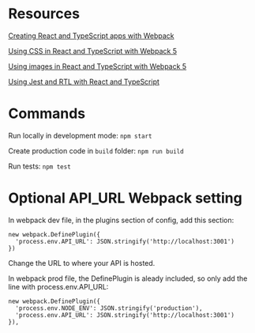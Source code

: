 # Resources

[Creating React and TypeScript apps with Webpack](https://www.carlrippon.com/creating-react-app-with-typescript-eslint-with-webpack5/)

[Using CSS in React and TypeScript with Webpack 5](https://www.carlrippon.com/using-css-react-typescript-with-webpack5/)

[Using images in React and TypeScript with Webpack 5](https://www.carlrippon.com/using-images-react-typescript-with-webpack5/)

[Using Jest and RTL with React and TypeScript](https://www.carlrippon.com/using-jest-and-rtl-with-react-typescript/)

# Commands

Run locally in development mode: `npm start`

Create production code in `build` folder: `npm run build`

Run tests: `npm test`

# Optional API_URL Webpack setting

In webpack dev file, in the plugins section of config, add this section:

```
new webpack.DefinePlugin({
  'process.env.API_URL': JSON.stringify('http://localhost:3001')
})
```
Change the URL to where your API is hosted.

In webpack prod file, the DefinePlugin is aleady included, so only add the line with process.env.API_URL:

```
new webpack.DefinePlugin({
  'process.env.NODE_ENV': JSON.stringify('production'),
  'process.env.API_URL': JSON.stringify('http://localhost:3001')
}),
```
